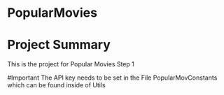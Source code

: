 # PopularMovies

# Project Summary

This is the project for Popular Movies Step 1 


#Important
The API key needs to be set in the File PopularMovConstants which can be found inside of Utils 


